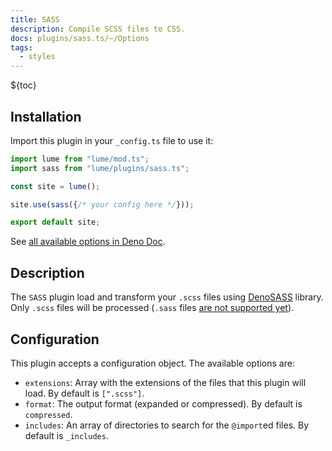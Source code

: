 ```yaml
---
title: SASS
description: Compile SCSS files to CSS.
docs: plugins/sass.ts/~/Options
tags:
  - styles
---
```


${toc}

## Installation

Import this plugin in your `_config.ts` file to use it:

```js
import lume from "lume/mod.ts";
import sass from "lume/plugins/sass.ts";

const site = lume();

site.use(sass({/* your config here */}));

export default site;
```

See
[all available options in Deno Doc](https://doc.deno.land/https/deno.land/x/lume/plugins/sass.ts/~/Options).

## Description

The `SASS` plugin load and transform your `.scss` files using
[DenoSASS](https://github.com/hironichu/denosass) library. Only `.scss` files
will be processed (`.sass` files
[are not supported yet](https://github.com/hironichu/denosass/issues/3)).

## Configuration

This plugin accepts a configuration object. The available options are:

- `extensions`: Array with the extensions of the files that this plugin will
  load. By default is `[".scss"]`.
- `format`: The output format (expanded or compressed). By default is
  `compressed`.
- `includes`: An array of directories to search for the `@import`ed files. By
  default is `_includes`.
